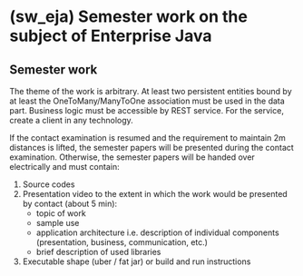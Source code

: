 # (sw_eja) Semester work on the subject of Enterprise Java

## Semester work

The theme of the work is arbitrary. At least two persistent entities bound by at least the OneToMany/ManyToOne association must be used in the data part. Business logic must be accessible by REST service. For the service, create a client in any technology.

If the contact examination is resumed and the requirement to maintain 2m distances is lifted, the semester papers will be presented during the contact examination. Otherwise, the semester papers will be handed over electrically and must contain:

<ol>
  <li>Source codes</li>
  <li>Presentation video to the extent in which the work would be presented by contact (about 5 min):
    <ul>
      <li>topic of work</li>
      <li>sample use</li>
      <li>application architecture i.e. description of individual components (presentation, business, communication, etc.)
</li>
      <li>brief description of used libraries</li>
    </ul>
  </li>
  <li>Executable shape (uber / fat jar) or build and run instructions</li>
</ol>
